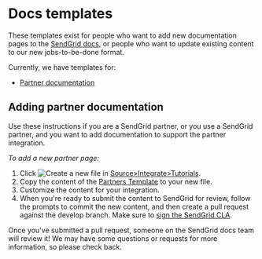 # Docs templates

These templates exist for people who want to add new documentation pages to the [SendGrid docs](https://github.com/sendgrid/docs), or people who want to update existing content to our new jobs-to-be-done format.

Currently, we have templates for:
- [Partner documentation](#-Adding-partner-documentation)

## Adding partner documentation

Use these instructions if you are a SendGrid partner, or you use a SendGrid partner, and you want to add documentation to support the partner integration.

*To add a new partner page:*

1. Click ![]({{root_url}}/images/github_create_new_file.png "Create a new file") in [Source>Integrate>Tutorials](source/Integrate/Tutorials).
1. Copy the content of the [Partners Template](https://github.com/sendgrid/docs/tree/develop/templates/partners.md) to your new file.
1. Customize the content for your integration.
1. When you're ready to submit the content to SendGrid for review, follow the prompts to commit the new content, and then create a pull request against the develop branch. Make sure to [sign the SendGrid CLA](https://cla.sendgrid.com/sendgrid/docs).

Once you've submitted a pull request, someone on the SendGrid docs team will review it! We may have some questions or requests for more information, so please check back.